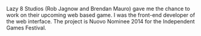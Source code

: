 Lazy 8 Studios (Rob Jagnow and Brendan Mauro) gave me the chance to work on their upcoming web based game. I was the front-end developer of the web interface. The project is Nuovo Nominee 2014 for the Independent Games Festival.
